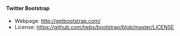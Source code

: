 #### Twitter Bootstrap
 - Webpage: http://getbootstrap.com/
 - License: https://github.com/twbs/bootstrap/blob/master/LICENSE
